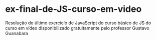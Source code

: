 # ex-final-de-JS-curso-em-video
Resolução do último exercicío de JavaScript do curso básico de JS do curso em vídeo disponibilizado gratuitamente pelo professor Gustavo Guanabara
